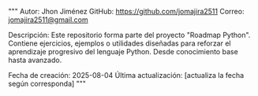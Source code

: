 """
Autor: Jhon Jiménez
GitHub: https://github.com/jomajira2511
Correo: jomajira2511@gmail.com

Descripción:
Este repositorio forma parte del proyecto "Roadmap Python".
Contiene ejercicios, ejemplos o utilidades diseñadas para reforzar
el aprendizaje progresivo del lenguaje Python.
Desde conocimiento base hasta avanzado.

Fecha de creación: 2025-08-04
Última actualización: [actualiza la fecha según corresponda]
"""
